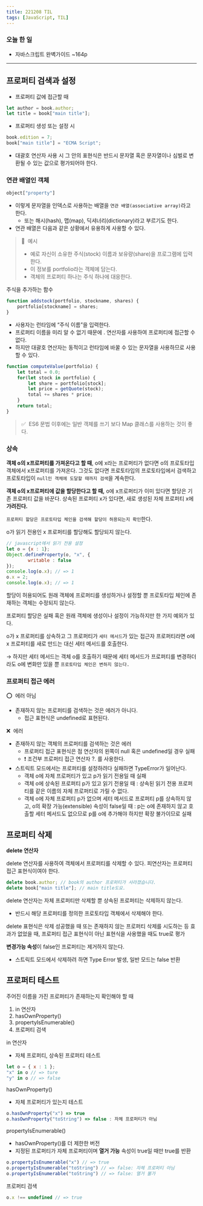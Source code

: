 ```yaml
---
title: 221208 TIL
tags: [JavaScript, TIL]
---
```


### 오늘 한 일 
- 자바스크립트 완벽가이드 ~164p

---

## 프로퍼티 검색과 설정

- 프로퍼티 값에 접근할 때

```jsx
let author = book.author;
let title = book["main title"];
```

- 프로퍼티 생성 또는 설정 시

```jsx
book.edition = 7;
book["main title"] = "ECMA Script";
```

- 대괄호 연산자 사용 시 그 안의 표현식은 반드시 문자열 혹은 문자열이나 심벌로 변환될 수 있는 값으로 평가되어야 한다.

### 연관 배열인 객체

```jsx
object["property"]
```

- 이렇게 문자열을 인덱스로 사용하는 배열을 `연관 배열(associative array)`라고 한다.
    - 또는 해시(hash), 맵(map), 딕셔너리(dictionary)라고 부르기도 한다.
- 연관 배열은 다음과 같은 상황에서 유용하게 사용할 수 있다.

> 💌  예시
> 
> - 예로  자신이 소유한 주식(stock) 이름과 보유량(share)을 프로그램에 입력한다.
> - 이 정보를 portfolio라는 객체에 담는다.
> - 객체의 프로퍼티 하나는 주식 하나에 대응한다.

주식을 추가하는 함수

```jsx
function addstock(portfolio, stockname, shares) {
	portfolio[stockname] = shares;
}
```

- 사용자는 런타임에 “주식 이름”을 입력한다.
- 프로퍼티 이름을 미리 알 수 없기 때문에 . 연산자를 사용하여 프로퍼티에 접근할 수 없다.
- 하지만 대괄호 연산자는 동적이고 런타임에 바꿀 수 있는 문자열을 사용하므로 사용할 수 있다.

```jsx
function computeValue(portfolio) {
    let total = 0.0;
    for(let stock in portfolio) {
        let share = portfolio[stock];
        let price = getQuote(stock);
        total += shares * price;
    }
    return total;
}
```

> ✅  ES6 문법 이후에는 일반 객체를 쓰기 보다 Map 클래스를 사용하는 것이 좋다.
> 

### 상속

**객체 o의 x프로퍼티를 가져온다고 할 때**, o에 x라는 프로퍼티가 없다면  o의 프로토타입 객체에서 x프로퍼티를 가져온다. 그것도 없다면 프로토타입의 프로토타입에서 검색하고 프로토타입이 `null인 객체에 도달할 때까지 검색`을 계속한다.  

**객체 o의 x프로퍼티에 값을 할당한다고 할 때,** o에 x프로퍼티가 이미 있다면 할당은 기존 프로퍼티 값을 바꾼다. 상속된 프로퍼티 x가 있다면, 새로 생성된 자체 프로퍼티 x에 **가려진다.**

`프로퍼티 할당은 프로토타입 체인을 검색해 할당이 허용되는지 확인`한다.

o가 읽기 전용인 x 프로퍼티를 할당해도 할당되지 않는다.

```jsx
// javascript에서 읽기 전용 설정
let o = {x : 1};
Object.defineProperty(o, "x", { 
		writable : false 
});
console.log(o.x); // => 1
o.x = 2;
console.log(o.x); // => 1
```

할당이 허용되어도 원래 객체에 프로퍼티를 생성하거나 설정할 뿐 프로토타입 체인에 존재하는 객체는 수정되지 않는다.

프로퍼티 할당은 실패 혹은 원래 객체에 생성이나 설정이 가능하지만 한 가지 예외가 있다.

o가 x 프로퍼티를 상속하고 그 프로퍼티가 `세터 메서드`가 있는 접근자 프로퍼티라면 o에 x 프로퍼티를 새로 만드는 대신 세터 메서드를 호출한다.

→ 하지만 세터 메서드는 객체 o를 호출하기 때문에 세터 메서드가 프로퍼티를 변경하더라도 o에 변화만 있을 뿐 `프로토타입 체인은 변하지 않는다.`

### 프로퍼티 접근 에러

⭕  에러 아님

- 존재하지 않는 프로퍼티를 검색하는 것은 에러가 아니다.
    - 접근 표현식은 undefined로 표현된다.

❌  에러

- 존재하지 않는 객체의 프로퍼티를 검색하는 것은 에러
    - 프로퍼티 접근 표현식은 점 연산자의 왼쪽이 null 혹은 undefined일 경우 실패
    - ❗ 조건부 프로퍼티 접근 연산자 ?. 를 사용한다.
- 스트릭트 모드에서는 프로퍼티를 설정하려다 실패하면 TypeError가 일어난다.
    - 객체 o에 자체 프로퍼티가 있고 p가 읽기 전용일 때 실패
    - 객체 o에 상속된 프로퍼티 p가 있고 읽기 전용일 때 : 상속된 읽기 전용 프로퍼티를 같은 이름의 자체 프로퍼티로 가릴 수 없다.
    - 객체 o에 자체 프로퍼티 p가 없으며 세터 메서드로 프로퍼티 p를 상속하지 않고, o의 확장 가능(extensible) 속성이 false일 때 : p는 o에 존재하지 않고 호출할 세터 메서드도 없으므로 p를 o에 추가해야 하지만 확장 불가이므로 실패

## 프로퍼티 삭제

**delete 연산자**

delete 연산자를 사용하여 객체에서 프로퍼티를 삭제할 수 있다. 피연산자는 프로퍼티 접근 표현식이여야 한다.

```jsx
delete book.author; // book의 author 프로퍼티가 사라졌습니다.
delete book["main title"]; // main title도요.
```

delete 연산자는 자체 프로퍼티만 삭제할 뿐 상속된 프로퍼티는 삭제하지 않는다.

- 반드시 해당 프로퍼티를 정의한 프로토타입 객체에서 삭제해야 한다.

delete 표현식은 삭제 성공했을 때 또는 존재하지 않는 프로퍼티 삭제를 시도하는 등 효과가 없었을 때, 프로퍼티 접근 표현식이 아닌 표현식을 사용했을 때도 true로 평가

**변경가능 속성**이 false인 프로퍼티는 제거하지 않는다.

- 스트릭트 모드에서 삭제하려 하면 Type Error 발생, 일반 모드는 false 반환

## 프로퍼티 테스트

주어진 이름을 가진 프로퍼티가 존재하는지 확인해야 할 때

1. in 연산자
2. hasOwnProperty()
3. propertyIsEnumerable()
4. 프로퍼티 검색

in 연산자

- 자체 프로퍼티, 상속된 프로퍼티 테스트

```jsx
let o = { x : 1 };
"x" in o // => ture
"y" in o // => false
```

hasOwnProperty()

- 자체 프로퍼티가 있는지 테스트

```jsx
o.hasOwnProperty("x") => true
o.hasOwnProperty("toString") => false : 자체 프로퍼티가 아님
```

propertyIsEnumerable()

- hasOwnProperty()를 더 제한한 버전
- 지정된 프로퍼티가 자체 프로퍼티이며 **열거 가능** 속성이 true일 때만 true를 반환

```jsx
o.propertyIsEnumerable("x") // => true
o.propertyIsEnumerable("toString") // => false: 자체 프로퍼티 아님
o.propertyIsEnumerable("toString") // => false: 열거 불가
```

프로퍼티 검색

```jsx
o.x !== undefined // => true
```
